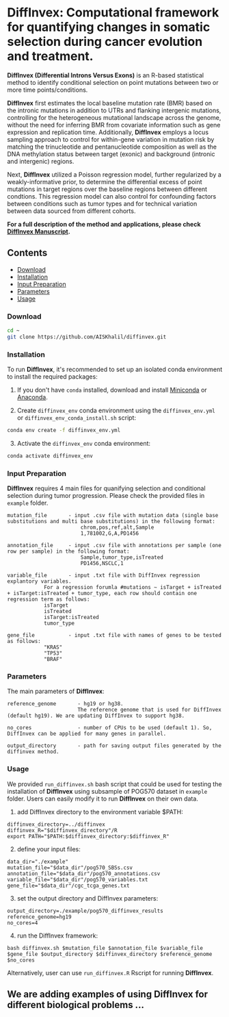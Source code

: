# DiffInvex: Computational framework for quantifying changes in somatic selection during cancer evolution and treatment. 

**DiffInvex (Differential Introns Versus Exons)** is an R-based statistical method to identify conditional selection on point mutations between two or more time points/conditions. 

**DiffInvex** first estimates the local baseline mutation rate (BMR) based on the intronic mutations in addition to UTRs and flanking intergenic mutations, controlling for the heterogeneous mutational landscape across the genome, without the need for inferring BMR from covariate information such as gene expression and replication time. Additionally, **DiffInvex** employs a locus sampling approach  to control for within-gene variation in mutation risk by matching the trinucleotide and pentanucleotide composition as well as the DNA methylation status between target (exonic) and background (intronic and intergenic) regions. 

Next, **DiffInvex** utilized a Poisson regression model, further regularized by a weakly-informative prior, to determine the differential excess of point mutations in target regions over the baseline regions between different condtions. This regression model can also control for confounding factors between conditions such as tumor types and for technical variation between data sourced from different cohorts.

**For a full description of the method and applications, please check [DiffInvex Manuscript](https://www.biorxiv.org/content/10.1101/2024.06.17.599362v1).**
  
## Contents
- [Download](#Download)
- [Installation](#installation)
- [Input Preparation](#input_preparation)
- [Parameters](#parameters)
- [Usage](#usage)
  
     
### <a name="Download"></a>Download
```bash
cd ~
git clone https://github.com/AISKhalil/diffinvex.git
```
   
     
### <a name="installation"></a>Installation
To run **DiffInvex**, it's recommended to set up an isolated conda environment to install the required packages:

1. If you don't have `conda` installed, download and install [Miniconda](https://docs.conda.io/en/latest/miniconda.html) or [Anaconda](https://www.anaconda.com/products/distribution).

2. Create `diffinvex_env` conda environment using the `diffinvex_env.yml` or `diffinvex_env_conda_install.sh` script:

```bash
conda env create -f diffinvex_env.yml
```

3. Activate the `diffinvex_env` conda environment:

```bash
conda activate diffinvex_env
```  

  
### <a name="input_preparation"></a>Input Preparation
**DiffInvex** requires 4 main files for quanifying selection and conditional selection during tumor progression.
Please check the provided files in `example` folder.

    mutation_file       - input .csv file with mutation data (single base substitutions and multi base substitutions) in the following format: 
                        	chrom,pos,ref,alt,Sample
                        	1,781002,G,A,PD1456
   
    annotation_file     - input .csv file with annotations per sample (one row per sample) in the following format:
                        	Sample,tumor_type,isTreated 
                        	PD1456,NSCLC,1
 
    variable_file       - input .txt file with DiffInvex regression explantory variables.
    			For a regression forumla #mutations ~ isTarget + isTreated + isTarget:isTreated + tumor_type, each row should contain one regression term as follows:
				isTarget
				isTreated
				isTarget:isTreated
				tumor_type    

    gene_file           - input .txt file with names of genes to be tested as follows:
				"KRAS"
				"TP53"
				"BRAF"  

  
### <a name="parameters"></a>Parameters
The main parameters of **DiffInvex**:

    reference_genome       - hg19 or hg38. 
                           The reference genome that is used for DiffInvex (default hg19). We are updating DiffInvex to support hg38.
   
    no_cores               - number of CPUs to be used (default 1). So, DiffInvex can be applied for many genes in parallel.
 
    output_directory       - path for saving output files generated by the diffinvex method. 
   
     
### <a name="usage"></a>Usage 
We provided `run_diffinvex.sh` bash script that could be used for testing the installation of **DiffInvex** using subsample of POG570 dataset in `example` folder.
Users can easily modify it to run **DiffInvex** on their own data.

1) add DiffInvex directory to the environment variable $PATH:
```
diffinvex_directory=../diffinvex
diffinvex_R="$diffinvex_directory"/R
export PATH="$PATH:$diffinvex_directory:$diffinvex_R"
```
2) define your input files:
```
data_dir="./example"
mutation_file="$data_dir"/pog570_SBSs.csv
annotation_file="$data_dir"/pog570_annotations.csv
variable_file="$data_dir"/pog570_variables.txt
gene_file="$data_dir"/cgc_tcga_genes.txt
```
3) set the output directory and DiffInvex parameters:
```
output_directory=./example/pog570_diffinvex_results
reference_genome=hg19
no_cores=4
```
4) run the DiffInvex framework:
```
bash diffinvex.sh $mutation_file $annotation_file $variable_file $gene_file $output_directory $diffinvex_directory $reference_genome $no_cores
```

Alternatively, user can use `run_diffinvex.R` Rscript for running **DiffInvex**.

## We are adding examples of using DiffInvex for different biological problems ...
